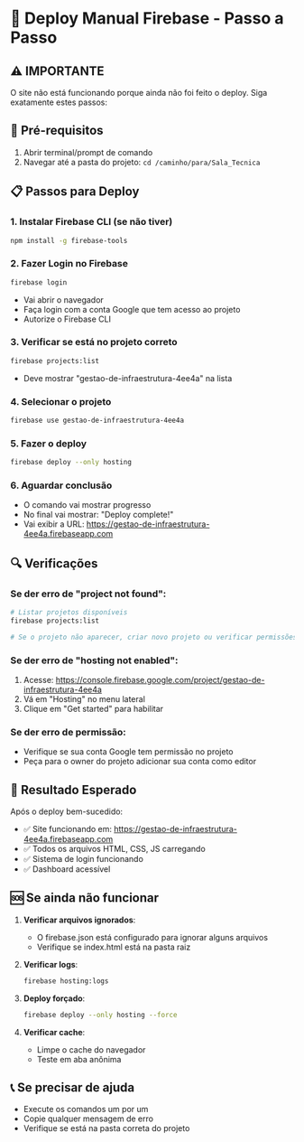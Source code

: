 # 🚀 Deploy Manual Firebase - Passo a Passo

## ⚠️ IMPORTANTE
O site não está funcionando porque ainda não foi feito o deploy. Siga exatamente estes passos:

## 🔧 Pré-requisitos
1. Abrir terminal/prompt de comando
2. Navegar até a pasta do projeto: `cd /caminho/para/Sala_Tecnica`

## 📋 Passos para Deploy

### 1. Instalar Firebase CLI (se não tiver)
```bash
npm install -g firebase-tools
```

### 2. Fazer Login no Firebase
```bash
firebase login
```
- Vai abrir o navegador
- Faça login com a conta Google que tem acesso ao projeto
- Autorize o Firebase CLI

### 3. Verificar se está no projeto correto
```bash
firebase projects:list
```
- Deve mostrar "gestao-de-infraestrutura-4ee4a" na lista

### 4. Selecionar o projeto
```bash
firebase use gestao-de-infraestrutura-4ee4a
```

### 5. Fazer o deploy
```bash
firebase deploy --only hosting
```

### 6. Aguardar conclusão
- O comando vai mostrar progresso
- No final vai mostrar: "Deploy complete!"
- Vai exibir a URL: https://gestao-de-infraestrutura-4ee4a.firebaseapp.com

## 🔍 Verificações

### Se der erro de "project not found":
```bash
# Listar projetos disponíveis
firebase projects:list

# Se o projeto não aparecer, criar novo projeto ou verificar permissões
```

### Se der erro de "hosting not enabled":
1. Acesse: https://console.firebase.google.com/project/gestao-de-infraestrutura-4ee4a
2. Vá em "Hosting" no menu lateral
3. Clique em "Get started" para habilitar

### Se der erro de permissão:
- Verifique se sua conta Google tem permissão no projeto
- Peça para o owner do projeto adicionar sua conta como editor

## 🎯 Resultado Esperado

Após o deploy bem-sucedido:
- ✅ Site funcionando em: https://gestao-de-infraestrutura-4ee4a.firebaseapp.com
- ✅ Todos os arquivos HTML, CSS, JS carregando
- ✅ Sistema de login funcionando
- ✅ Dashboard acessível

## 🆘 Se ainda não funcionar

1. **Verificar arquivos ignorados**:
   - O firebase.json está configurado para ignorar alguns arquivos
   - Verifique se index.html está na pasta raiz

2. **Verificar logs**:
   ```bash
   firebase hosting:logs
   ```

3. **Deploy forçado**:
   ```bash
   firebase deploy --only hosting --force
   ```

4. **Verificar cache**:
   - Limpe o cache do navegador
   - Teste em aba anônima

## 📞 Se precisar de ajuda
- Execute os comandos um por um
- Copie qualquer mensagem de erro
- Verifique se está na pasta correta do projeto